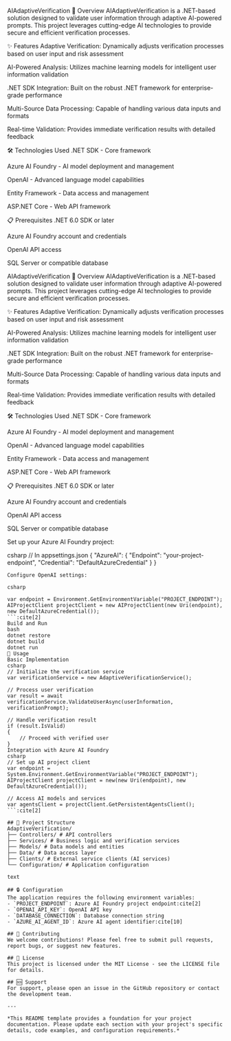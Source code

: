 AIAdaptiveVerification
🤖 Overview
AIAdaptiveVerification is a .NET-based solution designed to validate user information through adaptive AI-powered prompts. This project leverages cutting-edge AI technologies to provide secure and efficient verification processes.

✨ Features
Adaptive Verification: Dynamically adjusts verification processes based on user input and risk assessment

AI-Powered Analysis: Utilizes machine learning models for intelligent user information validation

.NET SDK Integration: Built on the robust .NET framework for enterprise-grade performance

Multi-Source Data Processing: Capable of handling various data inputs and formats

Real-time Validation: Provides immediate verification results with detailed feedback

🛠️ Technologies Used
.NET SDK - Core framework

Azure AI Foundry - AI model deployment and management

OpenAI - Advanced language model capabilities

Entity Framework - Data access and management

ASP.NET Core - Web API framework

📋 Prerequisites
.NET 6.0 SDK or later

Azure AI Foundry account and credentials

OpenAI API access

SQL Server or compatible database

AIAdaptiveVerification
🤖 Overview
AIAdaptiveVerification is a .NET-based solution designed to validate user information through adaptive AI-powered prompts. This project leverages cutting-edge AI technologies to provide secure and efficient verification processes.

✨ Features
Adaptive Verification: Dynamically adjusts verification processes based on user input and risk assessment

AI-Powered Analysis: Utilizes machine learning models for intelligent user information validation

.NET SDK Integration: Built on the robust .NET framework for enterprise-grade performance

Multi-Source Data Processing: Capable of handling various data inputs and formats

Real-time Validation: Provides immediate verification results with detailed feedback

🛠️ Technologies Used
.NET SDK - Core framework

Azure AI Foundry - AI model deployment and management

OpenAI - Advanced language model capabilities

Entity Framework - Data access and management

ASP.NET Core - Web API framework

📋 Prerequisites
.NET 6.0 SDK or later

Azure AI Foundry account and credentials

OpenAI API access

SQL Server or compatible database

Set up your Azure AI Foundry project:

csharp
// In appsettings.json
{
  "AzureAI": {
    "Endpoint": "your-project-endpoint",
    "Credential": "DefaultAzureCredential"
  }
}
```:cite[2]
Configure OpenAI settings:

csharp

var endpoint = Environment.GetEnvironmentVariable("PROJECT_ENDPOINT");
AIProjectClient projectClient = new AIProjectClient(new Uri(endpoint), new DefaultAzureCredential());
```:cite[2]
Build and Run
bash
dotnet restore
dotnet build
dotnet run
🔧 Usage
Basic Implementation
csharp
// Initialize the verification service
var verificationService = new AdaptiveVerificationService();

// Process user verification
var result = await verificationService.ValidateUserAsync(userInformation, verificationPrompt);

// Handle verification result
if (result.IsValid)
{
    // Proceed with verified user
}
Integration with Azure AI Foundry
csharp
// Set up AI project client
var endpoint = System.Environment.GetEnvironmentVariable("PROJECT_ENDPOINT");
AIProjectClient projectClient = new(new Uri(endpoint), new DefaultAzureCredential());

// Access AI models and services
var agentsClient = projectClient.GetPersistentAgentsClient();
```:cite[2]

## 📁 Project Structure
AdaptiveVerification/
├── Controllers/ # API controllers
├── Services/ # Business logic and verification services
├── Models/ # Data models and entities
├── Data/ # Data access layer
├── Clients/ # External service clients (AI services)
└── Configuration/ # Application configuration

text

## 🔒 Configuration
The application requires the following environment variables:
- `PROJECT_ENDPOINT`: Azure AI Foundry project endpoint:cite[2]
- `OPENAI_API_KEY`: OpenAI API key
- `DATABASE_CONNECTION`: Database connection string
- `AZURE_AI_AGENT_ID`: Azure AI agent identifier:cite[10]

## 🤝 Contributing
We welcome contributions! Please feel free to submit pull requests, report bugs, or suggest new features.

## 📄 License
This project is licensed under the MIT License - see the LICENSE file for details.

## 🆘 Support
For support, please open an issue in the GitHub repository or contact the development team.

---

*This README template provides a foundation for your project documentation. Please update each section with your project's specific details, code examples, and configuration requirements.*

